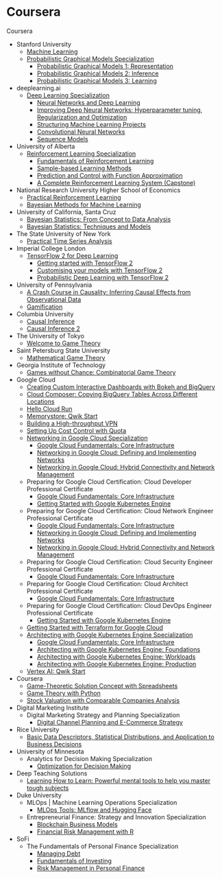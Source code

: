 # Coursera
Coursera

* Stanford University
  * [Machine Learning](https://www.coursera.org/account/accomplishments/certificate/YMNDF9GH3TJK)
  * [Probabilistic Graphical Models Specialization](https://www.coursera.org/account/accomplishments/specialization/certificate/CFDPJNMD24ZH)
    * [Probabilistic Graphical Models 1: Representation](https://www.coursera.org/account/accomplishments/certificate/TQ7NHJCJV4HT)
    * [Probabilistic Graphical Models 2: Inference](https://www.coursera.org/account/accomplishments/certificate/GGZJR2GVPK53)
    * [Probabilistic Graphical Models 3: Learning](https://www.coursera.org/account/accomplishments/certificate/4R5C7N5S8RQF)
* deeplearning.ai
  * [Deep Learning Specialization](https://www.coursera.org/account/accomplishments/specialization/certificate/ZJ2DEA2YGU2F)
    * [Neural Networks and Deep Learning](https://www.coursera.org/account/accomplishments/certificate/QZBF5QGKCRX4)
    * [Improving Deep Neural Networks: Hyperparameter tuning, Regularization and Optimization](https://www.coursera.org/account/accomplishments/certificate/ANHEHWLSM4GY)
    * [Structuring Machine Learning Projects](https://www.coursera.org/account/accomplishments/certificate/XG83HZEVXKUY)
    * [Convolutional Neural Networks](https://www.coursera.org/account/accomplishments/certificate/33KEH2THWN5E)
    * [Sequence Models](https://www.coursera.org/account/accomplishments/certificate/V33F4TS8QB48)
* University of Alberta
  * [Reinforcement Learning Specialization](https://www.coursera.org/account/accomplishments/specialization/certificate/B2D3UGDRKTJV)
    * [Fundamentals of Reinforcement Learning](https://www.coursera.org/account/accomplishments/certificate/GK37F2FAV49B)
    * [Sample-based Learning Methods](https://www.coursera.org/account/accomplishments/certificate/RMJPN73HG2JQ)
    * [Prediction and Control with Function Approximation](https://www.coursera.org/account/accomplishments/certificate/LYTAMMXQSGNV)
    * [A Complete Reinforcement Learning System (Capstone)](https://www.coursera.org/account/accomplishments/certificate/7HQ4DYL5J2RN)
* National Research University Higher School of Economics
  * [Practical Reinforcement Learning](https://www.coursera.org/account/accomplishments/certificate/L62MSJNTL4FG)
  * [Bayesian Methods for Machine Learning](https://www.coursera.org/account/accomplishments/certificate/5VHL33KBL5WM)
* University of California, Santa Cruz
  * [Bayesian Statistics: From Concept to Data Analysis](https://www.coursera.org/account/accomplishments/certificate/G85UU35YJQSK)
  * [Bayesian Statistics: Techniques and Models](https://www.coursera.org/account/accomplishments/certificate/ANSRBJXY7JWQ)
* The State University of New York
  * [Practical Time Series Analysis](https://www.coursera.org/account/accomplishments/certificate/WGDS3HUXKKL9)
* Imperial College London  
  * [TensorFlow 2 for Deep Learning](https://www.coursera.org/account/accomplishments/specialization/certificate/R4U5F8H4K69A)
    * [Getting started with TensorFlow 2](https://www.coursera.org/account/accomplishments/certificate/XXUTHGC6538B)
    * [Customising your models with TensorFlow 2](https://www.coursera.org/account/accomplishments/certificate/A6WA8Z6F77RX)
    * [Probabilistic Deep Learning with TensorFlow 2](https://www.coursera.org/account/accomplishments/certificate/L5M9C9BLY85N)
* University of Pennsylvania
  * [A Crash Course in Causality: Inferring Causal Effects from Observational Data](https://www.coursera.org/account/accomplishments/certificate/6TN35XH65KSB)
  * [Gamification](https://www.coursera.org/account/accomplishments/certificate/2FG4QGSWX62X)
* Columbia University
  * [Causal Inference](https://www.coursera.org/account/accomplishments/certificate/EL6845C3HDA8)
  * [Causal Inference 2](https://www.coursera.org/account/accomplishments/certificate/BQPD4LKC9ZP3)
* The University of Tokyo
  * [Welcome to Game Theory](https://www.coursera.org/account/accomplishments/certificate/4F89NWYRLX7M)
* Saint Petersburg State University
  * [Mathematical Game Theory](https://www.coursera.org/account/accomplishments/certificate/UN7JQKL5Z2CP)
* Georgia Institute of Technology
  * [Games without Chance: Combinatorial Game Theory](https://www.coursera.org/account/accomplishments/certificate/D5G9YL94L4LP)
* Google Cloud
  * [Creating Custom Interactive Dashboards with Bokeh and BigQuery](https://www.coursera.org/account/accomplishments/certificate/UWQ4N6EA7QA3)
  * [Cloud Composer: Copying BigQuery Tables Across Different Locations](https://www.coursera.org/account/accomplishments/certificate/JNAHGJRUB8EN)
  * [Hello Cloud Run](https://www.coursera.org/account/accomplishments/certificate/XXB2NSMJ3VPN)
  * [Memorystore: Qwik Start](https://www.coursera.org/account/accomplishments/certificate/H6NU4SQWETEK)
  * [Building a High-throughput VPN](https://www.coursera.org/account/accomplishments/certificate/ZJS4PWSNFF2S)
  * [Setting Up Cost Control with Quota](https://www.coursera.org/account/accomplishments/certificate/WQCQMQG23NC6)
  * [Networking in Google Cloud Specialization](https://www.coursera.org/account/accomplishments/specialization/certificate/R4GMK3BKKBQT)
    * [Google Cloud Fundamentals: Core Infrastructure](https://www.coursera.org/account/accomplishments/certificate/YQXWTBUA6P42)
    * [Networking in Google Cloud: Defining and Implementing Networks](https://www.coursera.org/account/accomplishments/certificate/TNQUBZTUDA64)
    * [Networking in Google Cloud: Hybrid Connectivity and Network Management](https://www.coursera.org/account/accomplishments/certificate/FPJG78BX7AUQ)
  * Preparing for Google Cloud Certification: Cloud Developer Professional Certificate
    * [Google Cloud Fundamentals: Core Infrastructure](https://www.coursera.org/account/accomplishments/certificate/YQXWTBUA6P42)
    * [Getting Started with Google Kubernetes Engine](https://www.coursera.org/account/accomplishments/certificate/ZXAETGU2SEX6)
  * Preparing for Google Cloud Certification: Cloud Network Engineer Professional Certificate
    * [Google Cloud Fundamentals: Core Infrastructure](https://www.coursera.org/account/accomplishments/certificate/YQXWTBUA6P42)
    * [Networking in Google Cloud: Defining and Implementing Networks](https://www.coursera.org/account/accomplishments/certificate/TNQUBZTUDA64)
    * [Networking in Google Cloud: Hybrid Connectivity and Network Management](https://www.coursera.org/account/accomplishments/certificate/FPJG78BX7AUQ)
  * Preparing for Google Cloud Certification: Cloud Security Engineer Professional Certificate
    * [Google Cloud Fundamentals: Core Infrastructure](https://www.coursera.org/account/accomplishments/certificate/YQXWTBUA6P42)
  * Preparing for Google Cloud Certification: Cloud Architect Professional Certificate
    * [Google Cloud Fundamentals: Core Infrastructure](https://www.coursera.org/account/accomplishments/certificate/YQXWTBUA6P42)
  * Preparing for Google Cloud Certification: Cloud DevOps Engineer Professional Certificate
    * [Getting Started with Google Kubernetes Engine](https://www.coursera.org/account/accomplishments/certificate/ZXAETGU2SEX6)
  * [Getting Started with Terraform for Google Cloud](https://www.coursera.org/account/accomplishments/certificate/SRJPG6LR42XU)
  * [Architecting with Google Kubernetes Engine Specialization](https://www.coursera.org/account/accomplishments/specialization/certificate/MUHP8PRHF34D)
    * [Google Cloud Fundamentals: Core Infrastructure](https://www.coursera.org/account/accomplishments/certificate/YQXWTBUA6P42)
    * [Architecting with Google Kubernetes Engine: Foundations](https://www.coursera.org/account/accomplishments/certificate/VYJ9ESCX543K)
    * [Architecting with Google Kubernetes Engine: Workloads](https://www.coursera.org/account/accomplishments/certificate/SJ36DGAQ3NB8)
    * [Architecting with Google Kubernetes Engine: Production](https://www.coursera.org/account/accomplishments/certificate/HXM7X7UU457F)
  * [Vertex AI: Qwik Start](https://www.coursera.org/account/accomplishments/certificate/9GDWL2TL6HDV)
* Coursera
  * [Game-Theoretic Solution Concept with Spreadsheets](https://www.coursera.org/account/accomplishments/certificate/Z3YUN2PUFK57)
  * [Game Theory with Python](https://www.coursera.org/account/accomplishments/certificate/FTZ849DDSGRC)
  * [Stock Valuation with Comparable Companies Analysis](https://www.coursera.org/account/accomplishments/certificate/W8WFVACNGVZ3)
* Digital Marketing Institute
  * Digital Marketing Strategy and Planning Specialization
    * [Digital Channel Planning and E-Commerce Strategy](https://www.coursera.org/account/accomplishments/certificate/E2XCFL44Y778)
* Rice University
  * [Basic Data Descriptors, Statistical Distributions, and Application to Business Decisions](https://www.coursera.org/account/accomplishments/certificate/JBBTFDHTXFT7)
* University of Minnesota
  * Analytics for Decision Making Specialization
    * [Optimization for Decision Making](https://www.coursera.org/account/accomplishments/certificate/7J5V44G8QYKC)
* Deep Teaching Solutions
  * [Learning How to Learn: Powerful mental tools to help you master tough subjects](https://www.coursera.org/account/accomplishments/certificate/UQENHYDZ9VM2) 
* Duke University
  * MLOps | Machine Learning Operations Specialization
    * [MLOps Tools: MLflow and Hugging Face](https://www.coursera.org/account/accomplishments/certificate/M435CDR2KSG2)
  * Entrepreneurial Finance: Strategy and Innovation Specialization
    * [Blockchain Business Models](https://www.coursera.org/account/accomplishments/certificate/W9Y69UQR4HYJ)
    * [Financial Risk Management with R](https://www.coursera.org/account/accomplishments/certificate/RUGZD7F8MLP3)
* SoFi
  * The Fundamentals of Personal Finance Specialization
    * [Managing Debt](https://www.coursera.org/account/accomplishments/certificate/2SLBPAQKAWVM)
    * [Fundamentals of Investing](https://www.coursera.org/account/accomplishments/certificate/4BP2FSP2XR2T)
    * [Risk Management in Personal Finance](https://www.coursera.org/account/accomplishments/certificate/GDRD4KD9HXR3)
